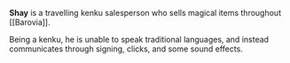 **Shay** is a travelling kenku salesperson who sells magical items throughout [[Barovia]]. 

Being a kenku, he is unable to speak traditional languages, and instead communicates through signing, clicks, and some sound effects.